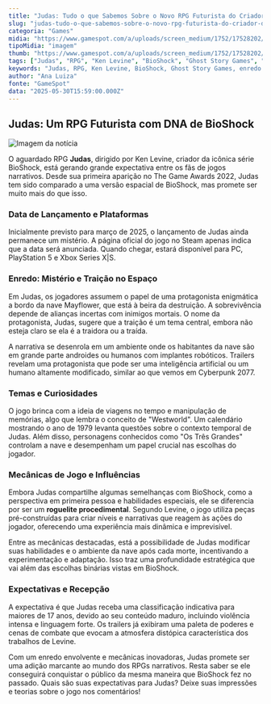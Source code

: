 ```yaml
---
title: "Judas: Tudo o que Sabemos Sobre o Novo RPG Futurista do Criador de BioShock"
slug: "judas-tudo-o-que-sabemos-sobre-o-novo-rpg-futurista-do-criador-de-bioshock"
categoria: "Games"
midia: "https://www.gamespot.com/a/uploads/screen_medium/1752/17528202/4504182-judas1979.jpg"
tipoMidia: "imagem"
thumb: "https://www.gamespot.com/a/uploads/screen_medium/1752/17528202/4504182-judas1979.jpg"
tags: ["Judas", "RPG", "Ken Levine", "BioShock", "Ghost Story Games", "enredo futurista", "mecânicas de jogo", "lançamento Judas", "The Game Awards", "narrativa interativa"]
keywords: "Judas, RPG, Ken Levine, BioShock, Ghost Story Games, enredo futurista, mecânicas de jogo, lançamento Judas, The Game Awards, narrativa interativa"
author: "Ana Luiza"
fonte: "GameSpot"
data: "2025-05-30T15:59:00.000Z"
---
```

## Judas: Um RPG Futurista com DNA de BioShock

![Imagem da notícia](https://www.gamespot.com/a/uploads/screen_medium/1752/17528202/4504182-judas1979.jpg)

O aguardado RPG **Judas**, dirigido por Ken Levine, criador da icônica série BioShock, está gerando grande expectativa entre os fãs de jogos narrativos. Desde sua primeira aparição no The Game Awards 2022, Judas tem sido comparado a uma versão espacial de BioShock, mas promete ser muito mais do que isso.

### Data de Lançamento e Plataformas

Inicialmente previsto para março de 2025, o lançamento de Judas ainda permanece um mistério. A página oficial do jogo no Steam apenas indica que a data será anunciada. Quando chegar, estará disponível para PC, PlayStation 5 e Xbox Series X|S.

### Enredo: Mistério e Traição no Espaço

Em Judas, os jogadores assumem o papel de uma protagonista enigmática a bordo da nave Mayflower, que está à beira da destruição. A sobrevivência depende de alianças incertas com inimigos mortais. O nome da protagonista, Judas, sugere que a traição é um tema central, embora não esteja claro se ela é a traidora ou a traída.

A narrativa se desenrola em um ambiente onde os habitantes da nave são em grande parte androides ou humanos com implantes robóticos. Trailers revelam uma protagonista que pode ser uma inteligência artificial ou um humano altamente modificado, similar ao que vemos em Cyberpunk 2077.

### Temas e Curiosidades

O jogo brinca com a ideia de viagens no tempo e manipulação de memórias, algo que lembra o conceito de "Westworld". Um calendário mostrando o ano de 1979 levanta questões sobre o contexto temporal de Judas. Além disso, personagens conhecidos como "Os Três Grandes" controlam a nave e desempenham um papel crucial nas escolhas do jogador.

### Mecânicas de Jogo e Influências

Embora Judas compartilhe algumas semelhanças com BioShock, como a perspectiva em primeira pessoa e habilidades especiais, ele se diferencia por ser um **roguelite procedimental**. Segundo Levine, o jogo utiliza peças pré-construídas para criar níveis e narrativas que reagem às ações do jogador, oferecendo uma experiência mais dinâmica e imprevisível.

Entre as mecânicas destacadas, está a possibilidade de Judas modificar suas habilidades e o ambiente da nave após cada morte, incentivando a experimentação e adaptação. Isso traz uma profundidade estratégica que vai além das escolhas binárias vistas em BioShock.

### Expectativas e Recepção

A expectativa é que Judas receba uma classificação indicativa para maiores de 17 anos, devido ao seu conteúdo maduro, incluindo violência intensa e linguagem forte. Os trailers já exibiram uma paleta de poderes e cenas de combate que evocam a atmosfera distópica característica dos trabalhos de Levine.

Com um enredo envolvente e mecânicas inovadoras, Judas promete ser uma adição marcante ao mundo dos RPGs narrativos. Resta saber se ele conseguirá conquistar o público da mesma maneira que BioShock fez no passado. Quais são suas expectativas para Judas? Deixe suas impressões e teorias sobre o jogo nos comentários!

